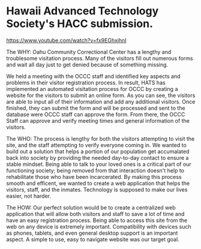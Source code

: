 # Hawaii Advanced Technology Society's HACC submission. 
https://www.youtube.com/watch?v=fx9EGhxjhnI 


The WHY:
Oahu Community Correctional Center has a lengthy and troublesome visitation process.  Many of the visitors fill out numerous forms and wait all day just to get denied because of something missing.  

We held a meeting with the OCCC staff and identified key aspects and problems in their visitor registration process. In result, HATS has implemented an automated visitation process for OCCC by creating a website for the visitors to submit an online form. As you can see, the visitors are able to input all of their information and add any additional visitors.  Once finished, they can submit the form and will be processed and sent to the database were OCCC staff can approve the form. From there, the OCCC Staff can approve and verify meeting times and general information of the visitors.

The WHO: 
The process is lengthy for both the visitors attempting to visit the site, and the staff attempting to verify everyone coming in. We wanted to build out a solution that helps a portion of our population get accumalated back into society by providing the needed day-to-day contact to ensure a stable mindset. Being able to talk to your loved ones is a critical part of our functioning society; being removed from that interaction doesn't help to rehabilitate those who have been incarcerated. By making this process smooth and efficent, we wanted to create a web application that helps the visitors, staff, and the inmates. Technology is supposed to make our lives easier, not harder.  

The HOW: 
Our perfect solution would be to create a centralized web application that will allow both visitors and staff to save a lot of time and have an easy registration process. Being able to access this site from the web on any device is extremely important. Compatibility with devices such as phones, tablets, and even general desktop support is an important aspect. A simple to use, easy to navigate website was our target goal. 
